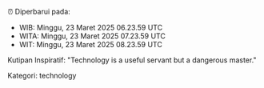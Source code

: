 ⏰ Diperbarui pada:
- WIB: Minggu, 23 Maret 2025 06.23.59 UTC
- WITA: Minggu, 23 Maret 2025 07.23.59 UTC
- WIT: Minggu, 23 Maret 2025 08.23.59 UTC

Kutipan Inspiratif:
"Technology is a useful servant but a dangerous master."


Kategori: technology

